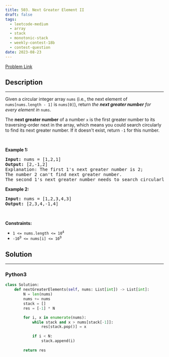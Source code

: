```yaml
---
title: 503. Next Greater Element II
draft: false
tags: 
  - leetcode-medium
  - array
  - stack
  - monotonic-stack
  - weekly-contest-18b
  - contest-question
date: 2023-08-23
---
```


[Problem Link](https://leetcode.com/problems/next-greater-element-ii/)

## Description

---
<p>Given a circular integer array <code>nums</code> (i.e., the next element of <code>nums[nums.length - 1]</code> is <code>nums[0]</code>), return <em>the <strong>next greater number</strong> for every element in</em> <code>nums</code>.</p>

<p>The <strong>next greater number</strong> of a number <code>x</code> is the first greater number to its traversing-order next in the array, which means you could search circularly to find its next greater number. If it doesn&#39;t exist, return <code>-1</code> for this number.</p>

<p>&nbsp;</p>
<p><strong class="example">Example 1:</strong></p>

<pre>
<strong>Input:</strong> nums = [1,2,1]
<strong>Output:</strong> [2,-1,2]
Explanation: The first 1&#39;s next greater number is 2; 
The number 2 can&#39;t find next greater number. 
The second 1&#39;s next greater number needs to search circularly, which is also 2.
</pre>

<p><strong class="example">Example 2:</strong></p>

<pre>
<strong>Input:</strong> nums = [1,2,3,4,3]
<strong>Output:</strong> [2,3,4,-1,4]
</pre>

<p>&nbsp;</p>
<p><strong>Constraints:</strong></p>

<ul>
	<li><code>1 &lt;= nums.length &lt;= 10<sup>4</sup></code></li>
	<li><code>-10<sup>9</sup> &lt;= nums[i] &lt;= 10<sup>9</sup></code></li>
</ul>


## Solution

---
### Python3
``` py title='next-greater-element-ii'
class Solution:
    def nextGreaterElements(self, nums: List[int]) -> List[int]:
        N = len(nums)
        nums += nums
        stack = []
        res = [-1] * N

        for i, x in enumerate(nums):
            while stack and x > nums[stack[-1]]:
                res[stack.pop()] = x
            
            if i < N:
                stack.append(i)
            
        return res
        
```

